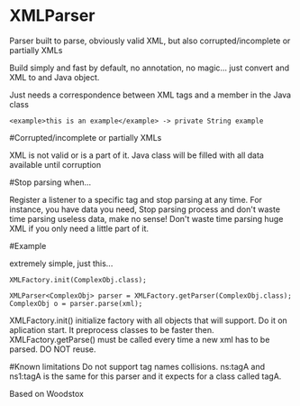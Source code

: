 # XMLParser
Parser built to parse, obviously valid XML, but also corrupted/incomplete or partially XMLs

Build simply and fast by default, no annotation, no magic... just convert and XML to and Java object.

Just needs a correspondence between XML tags and a member in the Java class

```
<example>this is an example</example> -> private String example
```

#Corrupted/incomplete or partially XMLs

XML is not valid or is a part of it. Java class will be filled with all data available until corruption

#Stop parsing when...

Register a listener to a specific tag and stop parsing at any time. 
For instance, you have data you need, Stop parsing process and don't waste time parsing useless data, make no sense!
Don't waste time parsing huge XML if you only need a little part of it.

#Example

extremely simple, just this...
```
XMLFactory.init(ComplexObj.class);

XMLParser<ComplexObj> parser = XMLFactory.getParser(ComplexObj.class);
ComplexObj o = parser.parse(xml);
```

XMLFactory.init() initialize factory with all objects that will support. Do it on aplication start. It preprocess classes to be faster then.
XMLFactory.getParse() must be called every time a new xml has to be parsed. DO NOT reuse.

#Known limitations
Do not support tag names collisions. ns:tagA and ns1:tagA is the same for this parser and it expects for a class called tagA.


Based on Woodstox